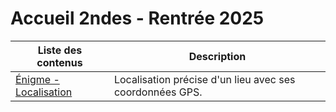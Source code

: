 # Accueil 2ndes - Rentrée 2025

| Liste des contenus                              | Description                         |
| ----------------------------------------------- | ----------------------------------- |
| [Énigme - Localisation](enigme_localisation.md) | Localisation précise d'un lieu avec ses coordonnées GPS. |
